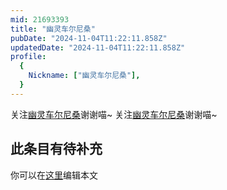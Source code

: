```yaml
---
mid: 21693393
title: "幽灵车尔尼桑"
pubDate: "2024-11-04T11:22:11.858Z"
updatedDate: "2024-11-04T11:22:11.858Z"
profile:
  {
    Nickname: ["幽灵车尔尼桑"],
  }
---
```


关注[幽灵车尔尼桑](https://space.bilibili.com/21693393)谢谢喵~ 关注[幽灵车尔尼桑](https://space.bilibili.com/21693393)谢谢喵~

## 此条目有待补充
你可以在[这里](https://github.com/Yuhanawa/VTuber.ICU-Content/edit/master/v/幽灵车尔尼桑/index.md)编辑本文
